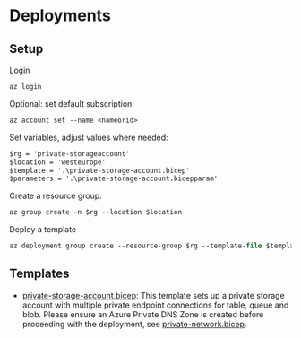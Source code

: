 # Deployments

## Setup

Login

```ps
az login
```

Optional: set default subscription

```ps
az account set --name <nameorid>
```

Set variables, adjust values where needed:

```ps
$rg = 'private-storageaccount'
$location = 'westeurope'
$template = '.\private-storage-account.bicep'
$parameters = '.\private-storage-account.bicepparam'
```

Create a resource group:

```ps
az group create -n $rg --location $location
```

Deploy a template

```ps
az deployment group create --resource-group $rg --template-file $template --parameters $parameters
```

## Templates

- [private-storage-account.bicep](private-storage-account.bicep): This template sets up a private storage account with multiple private endpoint connections for table, queue and blob. Please ensure an Azure Private DNS Zone is created before proceeding with the deployment, see [private-network.bicep](../../networking/private-network.bicep).
